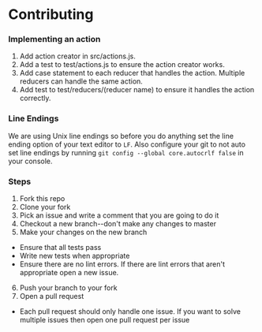 # Contributing

### Implementing an action
1. Add action creator in src/actions.js.
2. Add a test to test/actions.js to ensure the action creator works.
3. Add case statement to each reducer that handles the action. Multiple reducers can handle the same action.
4. Add test to test/reducers/(reducer name) to ensure it handles the action correctly.

### Line Endings
We are using Unix line endings so before you do anything set the line ending option of your text editor to `LF`. Also configure your git to not auto set line endings by running `git config --global core.autocrlf false` in your console.

### Steps
1. Fork this repo
2. Clone your fork
3. Pick an issue and write a comment that you are going to do it
4. Checkout a new branch--don't make any changes to master
5. Make your changes on the new branch
  * Ensure that all tests pass
  * Write new tests when appropriate
  * Ensure there are no lint errors. If there are lint errors that aren't appropriate open a new issue.
6. Push your branch to your fork
7. Open a pull request
  * Each pull request should only handle one issue. If you want to solve multiple issues then open one pull request per issue
  
